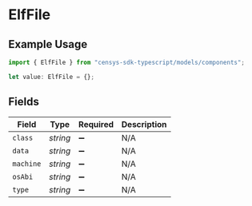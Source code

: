 # ElfFile

## Example Usage

```typescript
import { ElfFile } from "censys-sdk-typescript/models/components";

let value: ElfFile = {};
```

## Fields

| Field              | Type               | Required           | Description        |
| ------------------ | ------------------ | ------------------ | ------------------ |
| `class`            | *string*           | :heavy_minus_sign: | N/A                |
| `data`             | *string*           | :heavy_minus_sign: | N/A                |
| `machine`          | *string*           | :heavy_minus_sign: | N/A                |
| `osAbi`            | *string*           | :heavy_minus_sign: | N/A                |
| `type`             | *string*           | :heavy_minus_sign: | N/A                |